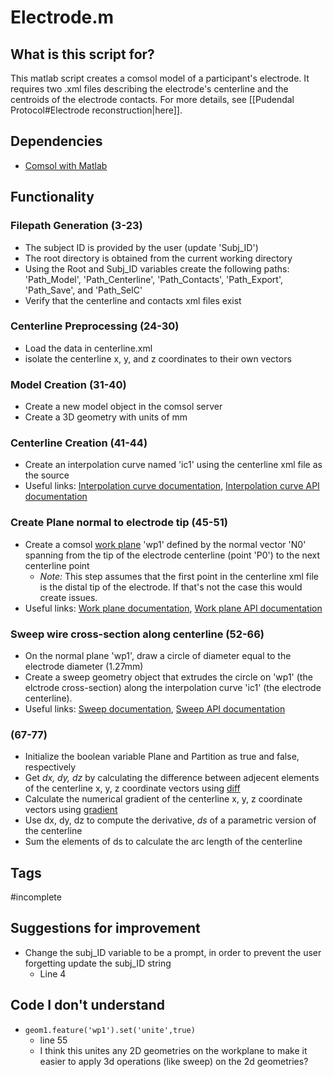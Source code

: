 # Electrode.m
## What is this script for?
This matlab script creates a comsol model of a participant's electrode. It requires two .xml files describing the electrode's centerline and the centroids of the electrode contacts. For more details, see [[Pudendal Protocol#Electrode reconstruction|here]].

## Dependencies
- [Comsol with Matlab](https://doc.comsol.com/5.4/doc/com.comsol.help.llmatlab/LiveLinkForMATLABUsersGuide.pdf)

## Functionality 
### Filepath Generation (3-23)
- The subject ID is provided by the user (update 'Subj_ID')
- The root directory is obtained from the current working directory
- Using the Root and Subj_ID variables create the following paths: 'Path_Model', 'Path_Centerline', 'Path_Contacts', 'Path_Export', 'Path_Save', and 'Path_SelC'
- Verify that the centerline and contacts xml files exist

### Centerline Preprocessing (24-30)
- Load the data in centerline.xml
- isolate the centerline x, y, and z coordinates to their own vectors

### Model Creation (31-40)
- Create a new model object in the comsol server
- Create a 3D geometry with units of mm

### Centerline Creation (41-44)
- Create an interpolation curve named 'ic1' using the centerline xml file as the source
- Useful links: [Interpolation curve documentation](https://doc.comsol.com/5.5/doc/com.comsol.help.comsol/comsol_ref_geometry.14.038.html), [Interpolation curve API documentation](https://doc.comsol.com/5.4/doc/com.comsol.help.comsol/comsol_api_geom.39.090.html)

### Create Plane normal to electrode tip (45-51)
- Create a comsol [work plane](https://doc.comsol.com/5.5/doc/com.comsol.help.comsol/comsol_api_geom.39.134.html) 'wp1' defined by the normal vector 'N0' spanning from the tip of the electrode centerline (point 'P0') to the next centerline point
	- *Note:* This step assumes that the first point in the centerline xml file is the distal tip of the electrode. If that's not the case this would create issues.
- Useful links: [Work plane documentation](https://doc.comsol.com/5.5/doc/com.comsol.help.comsol/comsol_ref_geometry.14.088.html), [Work plane API documentation](https://doc.comsol.com/5.5/doc/com.comsol.help.comsol/comsol_api_geom.39.134.html)

### Sweep wire cross-section along centerline (52-66)
- On the normal plane 'wp1', draw a circle of diameter equal to the electrode diameter (1.27mm)
- Create a sweep geometry object that extrudes the circle on 'wp1' (the elctrode cross-section) along the interpolation curve 'ic1' (the electrode centerline).
- Useful links: [Sweep documentation](https://doc.comsol.com/5.5/doc/com.comsol.help.comsol/comsol_ref_geometry.14.085.html), [Sweep API documentation](https://doc.comsol.com/5.5/doc/com.comsol.help.comsol/comsol_api_geom.39.129.html)

### (67-77)
- Initialize the boolean variable Plane and Partition as true and false, respectively
- Get *dx, dy, dz* by calculating the difference between adjecent elements of the centerline x, y, z coordinate vectors using [diff](https://www.mathworks.com/help/matlab/ref/diff.html)
- Calculate the numerical gradient of the centerline x, y, z coordinate vectors using [gradient](https://www.mathworks.com/help/matlab/ref/gradient.html?s_tid=doc_ta)
- Use dx, dy, dz to compute the derivative, *ds* of a parametric version of the centerline
- Sum the elements of ds to calculate the arc length of the centerline

## Tags
#incomplete 

## Suggestions for improvement
- Change the subj_ID variable to be a prompt, in order to prevent the user forgetting update the subj_ID string
	- Line 4

## Code I don't understand
- ```geom1.feature('wp1').set('unite',true)``` 
	- line 55
	- I think this unites any 2D geometries on the workplane to make it easier to apply 3d operations (like sweep) on the 2d geometries?

